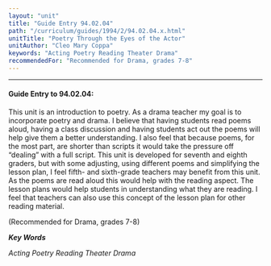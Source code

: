 ```yaml
---
layout: "unit"
title: "Guide Entry 94.02.04"
path: "/curriculum/guides/1994/2/94.02.04.x.html"
unitTitle: "Poetry Through the Eyes of the Actor"
unitAuthor: "Cleo Mary Coppa"
keywords: "Acting Poetry Reading Theater Drama"
recommendedFor: "Recommended for Drama, grades 7-8"
---
```

<body>
<hr/>
 <h4>
  Guide Entry to 94.02.04:
 </h4>
 This unit is an introduction to poetry.  As a drama teacher my goal is to incorporate poetry and drama.  I believe that having students read poems aloud, having a class discussion and having students act out the poems will help give them a better understanding.  I also feel that because poems, for the most part, are shorter than scripts it would take the pressure off “dealing” with a full script.  This unit is developed for seventh and eighth graders, but with some adjusting, using different poems and simplifying the lesson plan, I feel fifth- and sixth-grade teachers may benefit from this unit.  As the poems are read aloud this would help with the reading aspect.  The lesson plans would help students in understanding what they are reading. I feel that teachers can also use this concept of the lesson plan for other reading material.
 <p>
  (Recommended for Drama, grades 7-8)
 </p>
<p>
  <b>
   <i>
    Key Words
   </i>
  </b>
  <br/>
 </p>
 <p>
  <i>
   Acting Poetry Reading Theater Drama
  </i>
 </p>

</body>